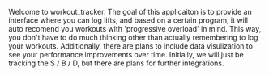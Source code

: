 Welcome to workout_tracker. The goal of this applicaiton is to provide an interface where you can log lifts, and based on a certain program, it will auto recomend you workouts with 'progressive overload' in mind. This way,
you don't have to do much thinking other than actually remembering to log your workouts. Additionally, there are plans to include data visulization to see your performance improvements over time. Initially, we will just
be tracking the S / B / D, but there are plans for further integrations.
